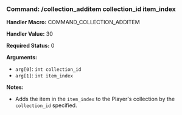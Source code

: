 ### Command: /collection_additem collection_id item_index

**Handler Macro:** COMMAND_COLLECTION_ADDITEM

**Handler Value:** 30

**Required Status:** 0

**Arguments:**
- `arg[0]`: `int collection_id`
- `arg[1]`: `int item_index`

**Notes:**
- Adds the item in the `item_index` to the Player's collection by the `collection_id` specified.